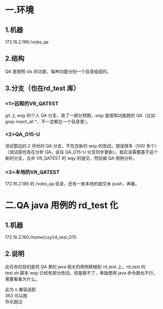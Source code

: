# 一.环境

## 1.机器

172.16.2.186:/vobs_qa
   

## 2.结构

QA 是按照 ids 的功能，每种功能分别一个目录组成的。
   

## 3.分支（也在rd_test 库）

### <1>远程的VR_QATEST

git 上 wqy 的个人 QA 分支，改了一部分预期，wqy 是按照功能跑的 QA（比如 grep insert_all *，不一定都在一个目录里）。
 
### <2>QA_O15-U

测试那边的 2 月份的 QA 分支，不包含新的 wqy 的改动，错误很多（500 多个）（测试部也有在分析 QA，会往 QA_O15-U 分支同步更新）。我应该需要基于这个新的分支，合并 VR_QATEST 的 wqy 的提交，然后做 QA 用例分析。
 
### <3>本地的VR_QATEST

172.16.2.186 的 /vobs_qa 目录，还有一些本地的提交未 push，再看。
    
# 二.QA java 用例的 rd_test 化

## 1.机器

172.16.2.160:/home/czy/rd_test_O15
   

## 2.说明

此任务的目的是将 QA 里的 java 相关的用例移植到 rd_test 上。rd_test 的 test.sh 脚本 wqy 已经有部分改动，但是跑不了，单独使用 java 命令跑也不行，需要看看为什么。
      

此为 o 兼容适配  
363 可以跑  
乔乐跑过